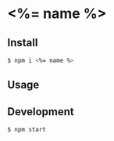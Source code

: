# <%= name %>

## Install

```sh
$ npm i <%= name %>
```

## Usage

## Development

```sh
$ npm start
```

